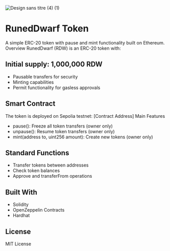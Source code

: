![Design sans titre (4) (1)](https://github.com/user-attachments/assets/c24eaa41-46bc-435e-befa-d51834f65363)
# RunedDwarf Token 
A simple ERC-20 token with pause and mint functionality built on Ethereum.
Overview
RunedDwarf (RDW) is an ERC-20 token with:

## Initial supply: 1,000,000 RDW
- Pausable transfers for security
- Minting capabilities
- Permit functionality for gasless approvals

## Smart Contract
The token is deployed on Sepolia testnet: [Contract Address]
Main Features

- pause(): Freeze all token transfers (owner only)
- unpause(): Resume token transfers (owner only)
- mint(address to, uint256 amount): Create new tokens (owner only)

## Standard Functions

- Transfer tokens between addresses
- Check token balances
- Approve and transferFrom operations

## Built With

- Solidity
- OpenZeppelin Contracts
- Hardhat

## License
MIT License
